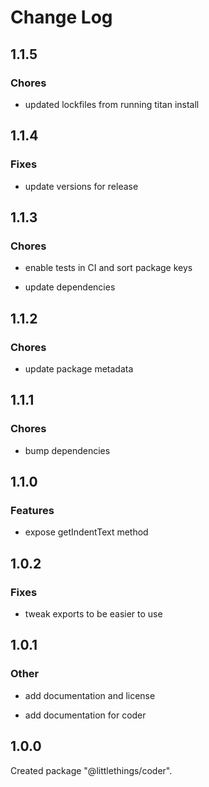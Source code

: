 # Change Log

## 1.1.5

### Chores

- updated lockfiles from running titan install

## 1.1.4

### Fixes

-   update versions for release

## 1.1.3

### Chores

-   enable tests in CI and sort package keys

-   update dependencies

## 1.1.2

### Chores

-   update package metadata

## 1.1.1

### Chores

-   bump dependencies

## 1.1.0

### Features

-   expose getIndentText method

## 1.0.2

### Fixes

-   tweak exports to be easier to use

## 1.0.1

### Other

-   add documentation and license

-   add documentation for coder

## 1.0.0

Created package "@littlethings/coder".
